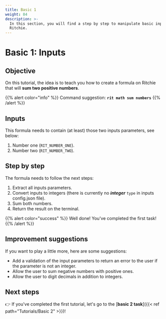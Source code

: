```yaml
---
title: Basic 1
weight: 84
description: >-
  In this section, you will find a step by step to manipulate basic inputs on
  Ritchie.
---
```


# Basic 1: Inputs

## Objective

On this tutorial, the idea is to teach you how to create a formula on Ritchie that will **sum two positive numbers**.

{{% alert color="info" %}}
Command suggestion: **`rit math sum numbers`**
{{% /alert %}}

## Inputs

This formula needs to contain \(at least\) those two inputs parameters, see below:

1. Number one \(`RIT_NUMBER_ONE`\). 
2. Number two \(`RIT_NUMBER_TWO`\).

## Step by step

The formula needs to follow the next steps:

1. Extract all inputs parameters. 
2. Convert inputs to integers \(there is currently no _**integer**_ `type` in inputs config.json file\). 
3. Sum both numbers. 
4. Return the result on the terminal.

{{% alert color="success" %}}
Well done! You've completed the first task! 
{{% /alert %}}

## Improvement suggestions

 If you want to play a little more, here are some suggestions:

* Add a validation of the input parameters to return an error to the user if the parameter is not an integer. 
* Allow the user to sum negative numbers with positive ones. 
* Allow the user to digit decimals in addition to integers.

## **Next steps** 

👉 If you've completed the first tutorial, let's go to the [**basic 2 task**]({{< ref path="Tutorials/Basic 2" >}})!
